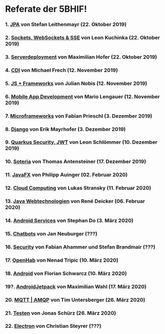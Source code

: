 # Referate der 5BHIF!

### 1. [JPA](Leithenmayr_JPA) von Stefan Leithenmayr (22. Oktober 2019)
### 2. [Sockets, WebSockets & SSE](Kuchinka_Sockets_WebSockets_SSE) von Leon Kuchinka (22. Oktober 2019)
### 3. [Serverdeployment](Hofer_AppServer) von Maximilian Hofer (22. Oktober 2019)
### 4. [CDI](Frech_CDI) von Michael Frech (12. November 2019)
### 5. [JS + Frameworks](Nobis_JS_Frameworks) von Julian Nobis (12. November 2019)
### 6. [Mobile App Development](Lengauer_MobileAppDevelopment) von Mario Lengauer (12. November 2019)
### 7. [Microframeworks](Prieschl_MicroFrameworks) von Fabian Prieschl (3. Dezember 2019)
### 8. [Django](Mayrhofer_Django) von Erik Mayrhofer (3. Dezember 2019)
### 9. [Quarkus Security, JWT](schloemmer_quarkus__jwt) von Leon Schlömmer (10. Dezember 2019)
### 10. [Soteria](Antensteiner_Soteria) von Thomas Antensteiner (17. Dezember 2019)
### 11. [JavaFX](Auinger_JavaFX) von Philipp Auinger (02. Februar 2020)
### 12. [Cloud Computing](Stransky_Cloud_Computing) von Lukas Stransky (11. Februar 2020)
### 13. [Java Webtechnologien](Deicker_Java-Webtechnologien) von René Deicker (06. Februar 2020)
### 14. [Android Services](Do_Android_Services) von Stephan Do (3. März 2020)
### 15. [Chatbots](Neuburger_Chatbots) von Jan Neuburger (???)
### 16. [Security](AhammerBrandmair_Security) von Fabian Ahammer und Stefan Brandmair (???)
### 17. [OpenHab](Tripic_OpenHAB) von Nenad Tripic (10. März 2020)
### 18. [Android](Schwarcz_Android) von Florian Schwarcz (10. März 2020)
### 19?. [AndroidJetpack](Wahl_AndroidJetpack) von Maximilian Wahl (17. März 2020)
### 20. [MQTT | AMQP](Untersberger_Mqtt_AMQP) von Tim Untersberger (26. März 2020)
### 21. [Testen](Schürz_Testen) von Jonas Schürz (26. März 2020)
### 22. [Electron](Steyrer_Electron) von Christian Steyrer (???)
